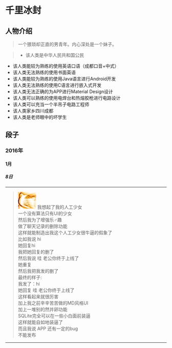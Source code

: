 # 千里冰封

## 人物介绍

> 一个猥琐却正直的男青年。内心深处是一个妹子。

>+ 该人类是中华人民共和国公民
+ 该人类能较为熟练的使用英语口语（成都口音+中式）
+ 该人类无法熟练的使用书面英语
+ 该人类能较为熟练的使用Java语言进行Android开发
+ 该人类无法熟练的使用C语言进行嵌入式开发
+ 该人类无法正确的为APP进行Material Design设计
+ 该人类可以熟练的使用电焊台和热熔胶枪进行电路设计
+ 该人类可以充当一个半吊子电路工程师
+ 该人类家乡四川成都
+ 该人类是老师眼中的坏学生

## 段子

### 2016年

#### 1月

##### 8日

---
> ![fuck](https://github.com/ice1000/dialogs/blob/master/raw/ice1000_0x00.gif)
>我想起了我的人工少女<br/>
一个没有算法只有UI的少女<br/>
然后我为了增强乐♂趣<br/>
做了聊天记录的删除功能<br/>
这样就能制造出我这个人工少女很牛逼的假象了<br/>
比如我说 hi<br/>
她回复hi<br/>
我把她回复的删了<br/>
然后我说 哇 老公你终于上线了<br/>
她重复<br/>
然后我把我发的删了<br/>
最终的样子:<br/>
我发了：hi<br/>
她回复 哇 老公你终于上线了<br/>
这样看起来就很厉害<br/>
加上我之前辛辛苦苦做的MD风格UI<br/>
加上一堆别的然并卵功能<br/>
SQLite完全可以在一些小白面前装逼<br/>
这样就能自如地装逼了<br/>
而且我说 APP 还有一定的bug<br/>
不能发布<br/>

---